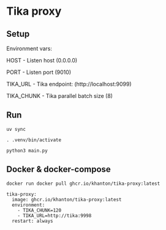 # Tika proxy


## Setup

Environment vars:

HOST - Listen host (0.0.0.0)

PORT - Listen port (9010)

TIKA_URL - Tika endpoint: (http://localhost:9099)

TIKA_CHUNK - Tika parallel batch size (8)

## Run

```
uv sync

. .venv/bin/activate

python3 main.py
```

## Docker & docker-compose

```
docker run docker pull ghcr.io/khanton/tika-proxy:latest
```

```(yaml)
tika-proxy:
  image: ghcr.io/khanton/tika-proxy:latest
  environment:
    - TIKA_CHUNK=120
    - TIKA_URL=http://tika:9998
  restart: always
```
